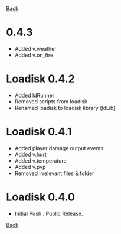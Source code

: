 [Back](https://github.com/voxeldon/Loadisk-Public/blob/main/documentation/01_main.md)
# 0.4.3
- Added v.weather
- Added v.on_fire
# Loadisk 0.4.2
- Added ldRunner
- Removed scripts from loadisk
- Renamed loadisk to loadisk library (ldLib)
# Loadisk 0.4.1
- Added player damage output events.
- Added v.hurt
- Added v.temperature
- Added v.pvp
- Removed irrelevant files & folder 

# Loadisk 0.4.0

- Initial Push : Public Release.

[Back](https://github.com/voxeldon/Loadisk-Public/blob/main/documentation/01_main.md)